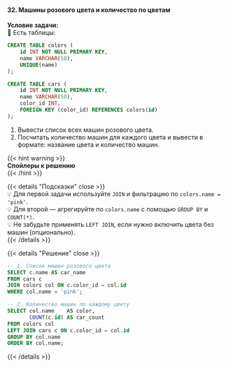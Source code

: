 #### 32. Машины розового цвета и количество по цветам

**Условие задачи:**  
📌 Есть таблицы:  

```sql
CREATE TABLE colors (
    id INT NOT NULL PRIMARY KEY,
    name VARCHAR(50),
    UNIQUE(name)
);

CREATE TABLE cars (
    id INT NOT NULL PRIMARY KEY,
    name VARCHAR(50),
    color_id INT,
    FOREIGN KEY (color_id) REFERENCES colors(id)
);
```

1. Вывести список всех машин розового цвета.  
2. Посчитать количество машин для каждого цвета и вывести в формате: название цвета и количество машин.

{{< hint warning >}}  
**Спойлеры к решению**  
{{< /hint >}}

{{< details "Подсказки" close >}}  
💡 Для первой задачи используйте `JOIN` и фильтрацию по `colors.name = 'pink'`.  
💡 Для второй — агрегируйте по `colors.name` с помощью `GROUP BY` и `COUNT(*)`.  
💡 Не забудьте применять `LEFT JOIN`, если нужно включить цвета без машин (опционально).  
{{< /details >}}

{{< details "Решение" close >}}
```sql
-- 1. Список машин розового цвета
SELECT c.name AS car_name
FROM cars c
JOIN colors col ON c.color_id = col.id
WHERE col.name = 'pink';

-- 2. Количество машин по каждому цвету
SELECT col.name    AS color,
       COUNT(c.id) AS car_count
FROM colors col
LEFT JOIN cars c ON c.color_id = col.id
GROUP BY col.name
ORDER BY col.name;
```

{{< /details >}}